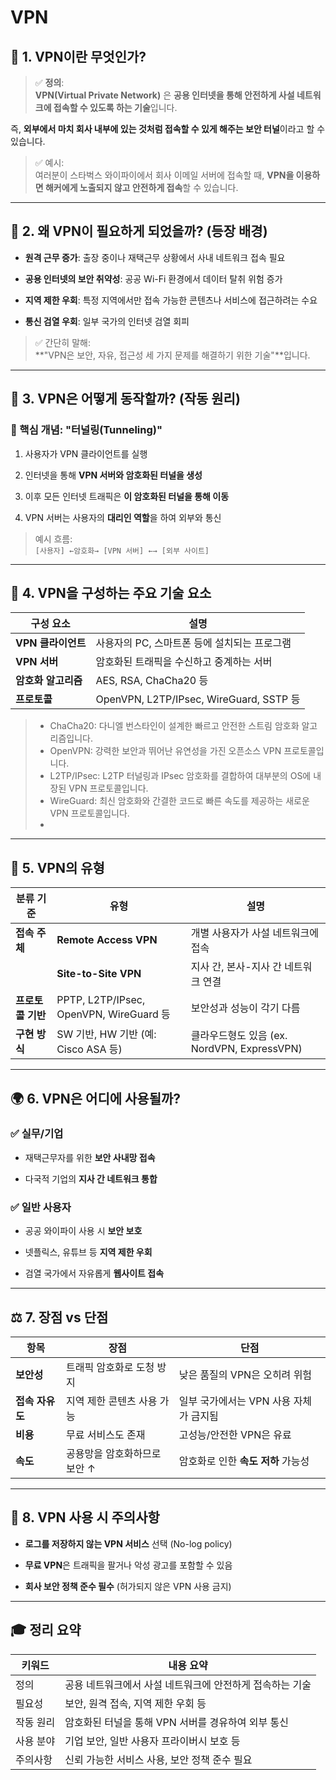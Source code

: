 # VPN
## 🧭 1. VPN이란 무엇인가?

> ✅ **정의**:  
> **VPN(Virtual Private Network)** 은 **공용 인터넷을 통해 안전하게 사설 네트워크에 접속할 수 있도록 하는 기술**입니다.

즉, **외부에서 마치 회사 내부에 있는 것처럼 접속할 수 있게 해주는 보안 터널**이라고 할 수 있습니다.

> ✅ 예시:  
> 여러분이 스타벅스 와이파이에서 회사 이메일 서버에 접속할 때, **VPN을 이용하면 해커에게 노출되지 않고 안전하게 접속**할 수 있습니다.

---

## 🧬 2. 왜 VPN이 필요하게 되었을까? (등장 배경)

- **원격 근무 증가**: 출장 중이나 재택근무 상황에서 사내 네트워크 접속 필요
    
- **공용 인터넷의 보안 취약성**: 공공 Wi-Fi 환경에서 데이터 탈취 위험 증가
    
- **지역 제한 우회**: 특정 지역에서만 접속 가능한 콘텐츠나 서비스에 접근하려는 수요
    
- **통신 검열 우회**: 일부 국가의 인터넷 검열 회피
    

> ✅ 간단히 말해:  
> **"VPN은 보안, 자유, 접근성 세 가지 문제를 해결하기 위한 기술"**입니다.

---

## 🔧 3. VPN은 어떻게 동작할까? (작동 원리)

### 📌 핵심 개념: "터널링(Tunneling)"

1. 사용자가 VPN 클라이언트를 실행
    
2. 인터넷을 통해 **VPN 서버와 암호화된 터널을 생성**
    
3. 이후 모든 인터넷 트래픽은 **이 암호화된 터널을 통해 이동**
    
4. VPN 서버는 사용자의 **대리인 역할**을 하여 외부와 통신
    

> 예시 흐름:  
> `[사용자] ←암호화→ [VPN 서버] ←→ [외부 사이트]`

---

## 🧱 4. VPN을 구성하는 주요 기술 요소

| 구성 요소         | 설명                                     |
| ------------- | -------------------------------------- |
| **VPN 클라이언트** | 사용자의 PC, 스마트폰 등에 설치되는 프로그램             |
| **VPN 서버**    | 암호화된 트래픽을 수신하고 중계하는 서버                 |
| **암호화 알고리즘**  | AES, RSA, ChaCha20 등                   |
| **프로토콜**      | OpenVPN, L2TP/IPsec, WireGuard, SSTP 등 |
> - ChaCha20: 다니엘 번스타인이 설계한 빠르고 안전한 스트림 암호화 알고리즘입니다.
> - OpenVPN: 강력한 보안과 뛰어난 유연성을 가진 오픈소스 VPN 프로토콜입니다.
> - L2TP/IPsec: L2TP 터널링과 IPsec 암호화를 결합하여 대부분의 OS에 내장된 VPN 프로토콜입니다.
> - WireGuard: 최신 암호화와 간결한 코드로 빠른 속도를 제공하는 새로운 VPN 프로토콜입니다.
> - 
> 
---

## 🧰 5. VPN의 유형

|분류 기준|유형|설명|
|---|---|---|
|**접속 주체**|**Remote Access VPN**|개별 사용자가 사설 네트워크에 접속|
||**Site-to-Site VPN**|지사 간, 본사-지사 간 네트워크 연결|
|**프로토콜 기반**|PPTP, L2TP/IPsec, OpenVPN, WireGuard 등|보안성과 성능이 각기 다름|
|**구현 방식**|SW 기반, HW 기반 (예: Cisco ASA 등)|클라우드형도 있음 (ex. NordVPN, ExpressVPN)|

---

## 🌍 6. VPN은 어디에 사용될까?

### ✅ 실무/기업

- 재택근무자를 위한 **보안 사내망 접속**
    
- 다국적 기업의 **지사 간 네트워크 통합**
    

### ✅ 일반 사용자

- 공공 와이파이 사용 시 **보안 보호**
    
- 넷플릭스, 유튜브 등 **지역 제한 우회**
    
- 검열 국가에서 자유롭게 **웹사이트 접속**
    

---

## ⚖️ 7. 장점 vs 단점

|항목|장점|단점|
|---|---|---|
|**보안성**|트래픽 암호화로 도청 방지|낮은 품질의 VPN은 오히려 위험|
|**접속 자유도**|지역 제한 콘텐츠 사용 가능|일부 국가에서는 VPN 사용 자체가 금지됨|
|**비용**|무료 서비스도 존재|고성능/안전한 VPN은 유료|
|**속도**|공용망을 암호화하므로 보안 ↑|암호화로 인한 **속도 저하** 가능성|

---

## 🚨 8. VPN 사용 시 주의사항

- **로그를 저장하지 않는 VPN 서비스** 선택 (No-log policy)
    
- **무료 VPN**은 트래픽을 팔거나 악성 광고를 포함할 수 있음
    
- **회사 보안 정책 준수 필수** (허가되지 않은 VPN 사용 금지)
    

---

## 🎓 정리 요약

|키워드|내용 요약|
|---|---|
|정의|공용 네트워크에서 사설 네트워크에 안전하게 접속하는 기술|
|필요성|보안, 원격 접속, 지역 제한 우회 등|
|작동 원리|암호화된 터널을 통해 VPN 서버를 경유하여 외부 통신|
|사용 분야|기업 보안, 일반 사용자 프라이버시 보호 등|
|주의사항|신뢰 가능한 서비스 사용, 보안 정책 준수 필요|
